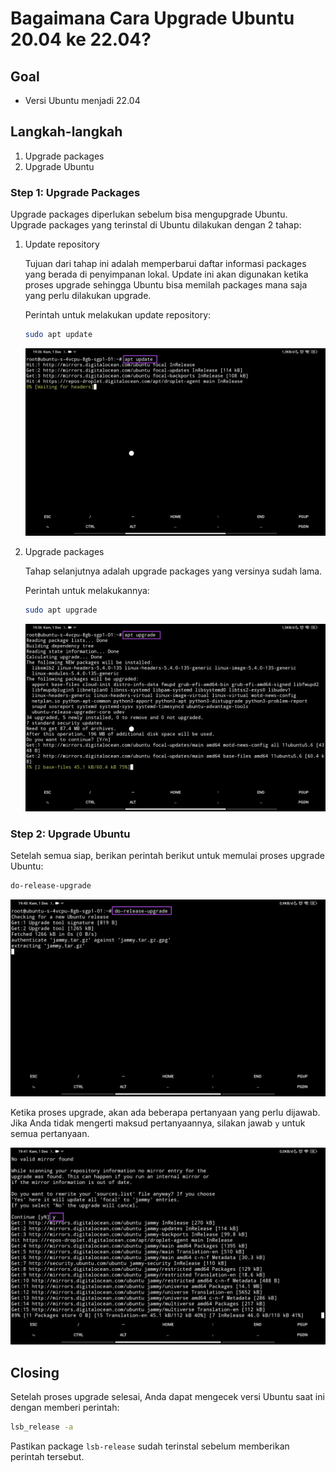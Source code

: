 # Bagaimana Cara Upgrade Ubuntu 20.04 ke 22.04?

## Goal

- Versi Ubuntu menjadi 22.04

## Langkah-langkah

1. Upgrade packages
2. Upgrade Ubuntu

### Step 1: Upgrade Packages

Upgrade packages diperlukan sebelum bisa mengupgrade Ubuntu. Upgrade packages yang terinstal di Ubuntu dilakukan dengan 2 tahap:

1. Update repository

   Tujuan dari tahap ini adalah memperbarui daftar informasi packages yang berada di penyimpanan lokal. Update ini akan digunakan ketika proses upgrade sehingga Ubuntu bisa memilah packages mana saja yang perlu dilakukan upgrade.

   Perintah untuk melakukan update repository:

   ```sh
   sudo apt update
   ```

   ![Update repository](assets/7002/update-repository.webp)

2. Upgrade packages

   Tahap selanjutnya adalah upgrade packages yang versinya sudah lama.

   Perintah untuk melakukannya:

   ```sh
   sudo apt upgrade
   ```

   ![Upgrade packages](assets/7002/upgrade-packages.webp)

### Step 2: Upgrade Ubuntu

Setelah semua siap, berikan perintah berikut untuk memulai proses upgrade Ubuntu:

```sh
do-release-upgrade
```

![Upgrade Ubuntu](assets/7002/upgrade-ubuntu.webp)

Ketika proses upgrade, akan ada beberapa pertanyaan yang perlu dijawab. Jika Anda tidak mengerti maksud pertanyaannya, silakan jawab `y` untuk semua pertanyaan.

![Konfirmasi upgrade Ubuntu](assets/7002/konfirmasi-upgrade-ubuntu.webp)

## Closing

Setelah proses upgrade selesai, Anda dapat mengecek versi Ubuntu saat ini dengan memberi perintah:

```sh
lsb_release -a
```

Pastikan package `lsb-release` sudah terinstal sebelum memberikan perintah tersebut.
